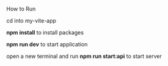 How to Run
  
  cd into my-vite-app
  
  **npm install** to install packages
  
  **npm run dev** to start application
  
  open a new terminal and run **npm run start:api** to start server
